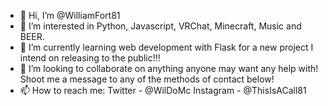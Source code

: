 - 👋 Hi, I’m @WilliamFort81
- 👀 I’m interested in Python, Javascript, VRChat, Minecraft, Music and BEER.
- 🌱 I’m currently learning web development with Flask for a new project I intend on releasing to the public!!!
- 💞️ I’m looking to collaborate on anything anyone may want any help with! Shoot me a message to any of the methods of contact below!
- 📫 How to reach me:
Twitter - @WilDoMc
Instagram - @ThisIsACall81
<!---
WilliamFort81/WilliamFort81 is a ✨ special ✨ repository because its `README.md` (this file) appears on your GitHub profile.
You can click the Preview link to take a look at your changes.
--->
